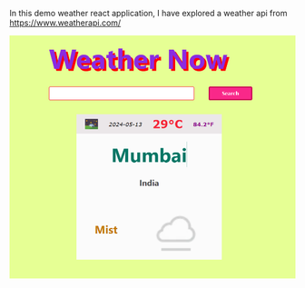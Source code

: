 
In this demo weather react application, I have explored a weather api from https://www.weatherapi.com/

![alt text](image.png)